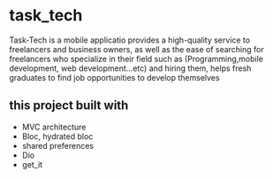 # task_tech
Task-Tech is a mobile applicatio provides a high-quality service to freelancers and business owners, as well as the ease of searching for freelancers who specialize in their field such as (Programming,mobile development, web development...etc) and hiring them, helps fresh graduates to find job opportunities to develop themselves

## this project built with
- MVC architecture
- Bloc, hydrated bloc
- shared preferences
- Dio
- get_it 
